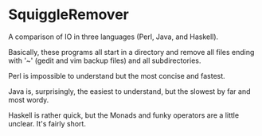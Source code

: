 SquiggleRemover
===============

A comparison of IO in three languages (Perl, Java, and Haskell).

Basically, these programs all start in a directory and remove all files ending with '~' (gedit and vim backup files) and all subdirectories.

Perl is impossible to understand but the most concise and fastest.

Java is, surprisingly, the easiest to understand, but the slowest by far and most wordy.

Haskell is rather quick, but the Monads and funky operators are a little unclear. It's fairly short.
